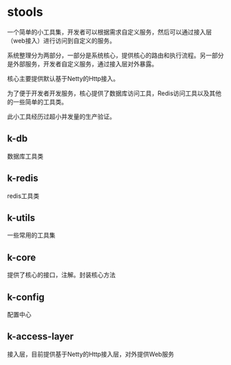 # stools
一个简单的小工具集，开发者可以根据需求自定义服务，然后可以通过接入层（web接入）进行访问到自定义的服务。

系统整理分为两部分，一部分是系统核心，提供核心的路由和执行流程。另一部分是外部服务，开发者自定义服务，通过接入层对外暴露。

核心主要提供默认基于Netty的Http接入。

为了便于开发者开发服务，核心提供了数据库访问工具，Redis访问工具以及其他的一些简单的工具类。

此小工具经历过超小并发量的生产验证。

## k-db
数据库工具类

## k-redis
redis工具类

## k-utils
一些常用的工具集

## k-core
提供了核心的接口，注解。封装核心方法

## k-config
配置中心

## k-access-layer
接入层，目前提供基于Netty的Http接入层，对外提供Web服务

